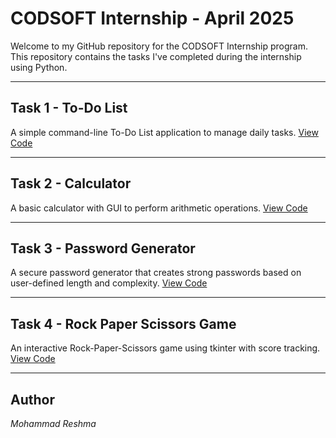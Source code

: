 # CODSOFT Internship - April 2025

Welcome to my GitHub repository for the CODSOFT Internship program. This repository contains the tasks I've completed during the internship using Python.

---

## Task 1 - To-Do List
A simple command-line To-Do List application to manage daily tasks.
[View Code](./Task-1-ToDoList/todo_list.py)

---

## Task 2 - Calculator
A basic calculator with GUI to perform arithmetic operations.
[View Code](./task-2-calculator/calculator.py)

---

## Task 3 - Password Generator
A secure password generator that creates strong passwords based on user-defined length and complexity.
[View Code](./Task-3-PasswordGenerator/password_generator.py)

---

## Task 4 - Rock Paper Scissors Game
An interactive Rock-Paper-Scissors game using tkinter with score tracking.
[View Code](./Task-4-RockPaperScissors/rock_paper_scissors.py)

---

## Author
*Mohammad Reshma*
